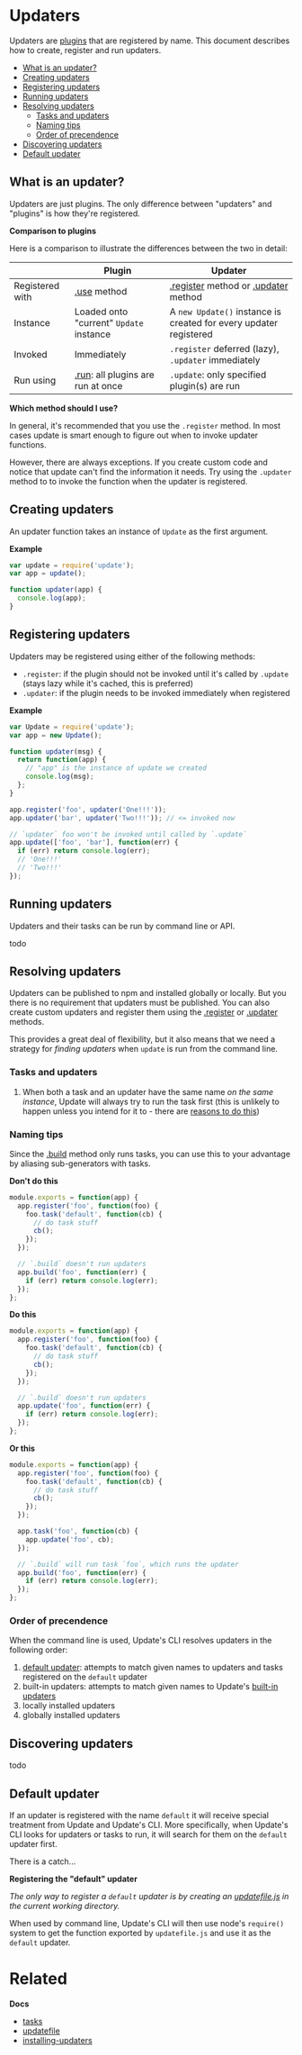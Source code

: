 # Updaters

Updaters are [plugins](api/plugins.md) that are registered by name. This document describes how to create, register and run updaters.

- [What is an updater?](#what-is-an-updater)
- [Creating updaters](#creating-updaters)
- [Registering updaters](#registering-updaters)
- [Running updaters](#running-updaters)
- [Resolving updaters](#resolving-updaters)
  * [Tasks and updaters](#tasks-and-updaters)
  * [Naming tips](#naming-tips)
  * [Order of precendence](#order-of-precendence)
- [Discovering updaters](#discovering-updaters)
- [Default updater](#default-updater)

## What is an updater?

Updaters are just plugins. The only difference between "updaters" and "plugins" is how they're registered.

**Comparison to plugins**

Here is a comparison to illustrate the differences between the two in detail:

|  | **Plugin** | **Updater** | 
| --- | --- | --- |
| Registered with | [.use](plugins.md#use) method | [.register](#register) method or [.updater](#updater) method |
| Instance | Loaded onto "current" `Update` instance | A `new Update()` instance is created for every updater registered |
| Invoked | Immediately | `.register` deferred (lazy), `.updater` immediately |
| Run using | [.run](plugins.md#run): all plugins are run at once | `.update`: only specified plugin(s) are run |

**Which method should I use?**

In general, it's recommended that you use the `.register` method. In most cases update is smart enough to figure out when to invoke updater functions.

However, there are always exceptions. If you create custom code and notice that update can't find the information it needs. Try using the `.updater` method to to invoke the function when the updater is registered.

## Creating updaters

An updater function takes an instance of `Update` as the first argument.

**Example**

```js
var update = require('update');
var app = update();

function updater(app) {
  console.log(app);
}
```

## Registering updaters

Updaters may be registered using either of the following methods:

* `.register`: if the plugin should not be invoked until it's called by `.update` (stays lazy while it's cached, this is preferred)
* `.updater`: if the plugin needs to be invoked immediately when registered

**Example**

```js
var Update = require('update');
var app = new Update();

function updater(msg) {
  return function(app) {
    // "app" is the instance of update we created
    console.log(msg);
  };
}

app.register('foo', updater('One!!!'));
app.updater('bar', updater('Two!!!')); // <= invoked now

// `updater` foo won't be invoked until called by `.update`
app.update(['foo', 'bar'], function(err) {
  if (err) return console.log(err);
  // 'One!!!'
  // 'Two!!!'
});
```

## Running updaters

Updaters and their tasks can be run by command line or API.

todo

## Resolving updaters

Updaters can be published to npm and installed globally or locally. But you there is no requirement that updaters must be published. You can also create custom updaters and register them using the [.register](#register) or [.updater](#updater) methods.

This provides a great deal of flexibility, but it also means that we need a strategy for _finding updaters_ when `update` is run from the command line.

### Tasks and updaters

1. When both a task and an updater have the same name _on the same instance_, Update will always try to run the task first (this is unlikely to happen unless you intend for it to - there are [reasons to do this](#naming-tips))

### Naming tips

Since the [.build](tasks.md#build) method only runs tasks, you can use this to your advantage by aliasing sub-generators with tasks.

**Don't do this**

```js
module.exports = function(app) {
  app.register('foo', function(foo) {
    foo.task('default', function(cb) {
      // do task stuff
      cb();
    });
  });

  // `.build` doesn't run updaters
  app.build('foo', function(err) {
    if (err) return console.log(err);
  });
};
```

**Do this**

```js
module.exports = function(app) {
  app.register('foo', function(foo) {
    foo.task('default', function(cb) {
      // do task stuff
      cb();
    });
  });

  // `.build` doesn't run updaters
  app.update('foo', function(err) {
    if (err) return console.log(err);
  });
};
```

**Or this**

```js
module.exports = function(app) {
  app.register('foo', function(foo) {
    foo.task('default', function(cb) {
      // do task stuff
      cb();
    });
  });

  app.task('foo', function(cb) {
    app.update('foo', cb);
  });

  // `.build` will run task `foo`, which runs the updater
  app.build('foo', function(err) {
    if (err) return console.log(err);
  });
};
```

### Order of precendence

When the command line is used, Update's CLI resolves updaters in the following order:

1. [default updater](#default-updater): attempts to match given names to updaters and tasks registered on the `default` updater
2. built-in updaters: attempts to match given names to Update's [built-in updaters](cli/built-in-updaters.md)
3. locally installed updaters
4. globally installed updaters

## Discovering updaters

todo

## Default updater

If an updater is registered with the name `default` it will receive special treatment from Update and Update's CLI. More specifically, when Update's CLI looks for updaters or tasks to run, it will search for them on the `default` updater first.

There is a catch...

**Registering the "default" updater**

_The only way to register a `default` updater is by creating an [updatefile.js](updatefile.md) in the current working directory._

When used by command line, Update's CLI will then use node's `require()` system to get the function exported by `updatefile.js` and use it as the `default` updater.

# Related

**Docs**

* [tasks](tasks.md)
* [updatefile](updatefile.md)
* [installing-updaters](installing-updaters.md)
